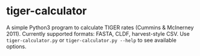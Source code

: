# tiger-calculator

A simple Python3 program to calculate TIGER rates (Cummins & McInerney 2011). Currently supported formats: FASTA, CLDF, harvest-style CSV. Use `tiger-calculator.py` or `tiger-calculator.py --help` to see available options.
